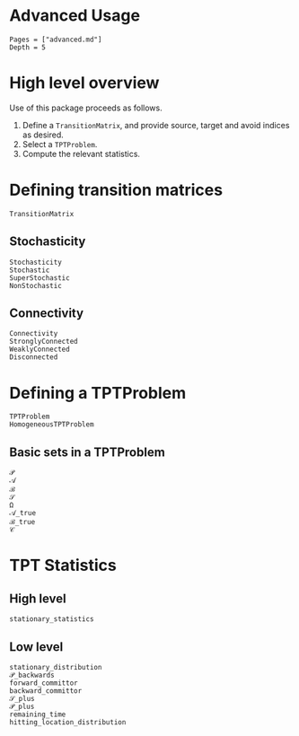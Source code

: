 # Advanced Usage

```@contents
Pages = ["advanced.md"]
Depth = 5
```

# High level overview

Use of this package proceeds as follows.

1. Define a `TransitionMatrix`, and provide source, target and avoid indices as desired.
2. Select a `TPTProblem`.
3. Compute the relevant statistics.

# Defining transition matrices

```@docs; canonical=false
TransitionMatrix
```

## Stochasticity

```@docs; canonical=false
Stochasticity
Stochastic
SuperStochastic
NonStochastic
```

## Connectivity

```@docs; canonical=false
Connectivity
StronglyConnected
WeaklyConnected
Disconnected
```

# Defining a TPTProblem

```@docs; canonical=false
TPTProblem
HomogeneousTPTProblem
```

## Basic sets in a TPTProblem

```@docs; canonical=false
𝒫
𝒜
ℬ
𝒮
Ω
𝒜_true
ℬ_true
𝒞
```

# TPT Statistics

## High level

```@docs; canonical=false
stationary_statistics
```

## Low level

```@docs; canonical=false
stationary_distribution
𝒫_backwards
forward_committor
backward_committor
𝒮_plus
𝒫_plus
remaining_time
hitting_location_distribution
```